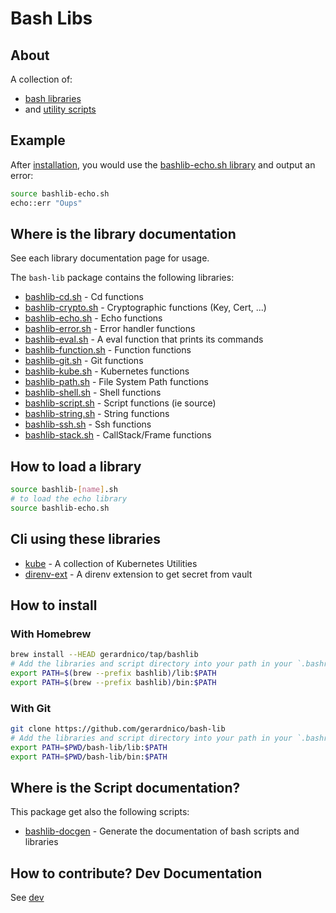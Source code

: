# Bash Libs


## About

A collection of:
* [bash libraries](#where-is-the-library-documentation) 
* and [utility scripts](#where-is-the-script-documentation)

## Example

After [installation](#how-to-install), you would use the [bashlib-echo.sh library](docs/bashlib-echo.md) and output an error:
```bash
source bashlib-echo.sh
echo::err "Oups"
```


## Where is the library documentation

See each library documentation page for usage.

The `bash-lib` package contains the following libraries:

* [bashlib-cd.sh](docs/bashlib-echo.md) - Cd functions
* [bashlib-crypto.sh](docs/bashlib-crypto.md) - Cryptographic functions (Key, Cert, ...)
* [bashlib-echo.sh](docs/bashlib-echo.md) - Echo functions
* [bashlib-error.sh](docs/bashlib-error.md) - Error handler functions
* [bashlib-eval.sh](docs/bashlib-eval.md) - A eval function that prints its commands
* [bashlib-function.sh](docs/bashlib-function.md) - Function functions
* [bashlib-git.sh](docs/bashlib-git.md) - Git functions
* [bashlib-kube.sh](docs/bashlib-kube.md) - Kubernetes functions
* [bashlib-path.sh](docs/bashlib-path.md) - File System Path functions
* [bashlib-shell.sh](docs/bashlib-shell.md) - Shell functions
* [bashlib-script.sh](docs/bashlib-script.md) - Script functions (ie source)
* [bashlib-string.sh](docs/bashlib-string.md) - String functions
* [bashlib-ssh.sh](docs/bashlib-ssh.md) - Ssh functions
* [bashlib-stack.sh](docs/bashlib-stack.md) - CallStack/Frame functions



## How to load a library

```bash
source bashlib-[name].sh
# to load the echo library
source bashlib-echo.sh
```

## Cli using these libraries

* [kube](https://github.com/gerardnico/kube) - A collection of Kubernetes Utilities
* [direnv-ext](https://github.com/gerardnico/direnv-ext) - A direnv extension to get secret from vault

## How to install


### With Homebrew

```bash
brew install --HEAD gerardnico/tap/bashlib
# Add the libraries and script directory into your path in your `.bashrc` file
export PATH=$(brew --prefix bashlib)/lib:$PATH
export PATH=$(brew --prefix bashlib)/bin:$PATH
```

### With Git

```bash
git clone https://github.com/gerardnico/bash-lib
# Add the libraries and script directory into your path in your `.bashrc` file
export PATH=$PWD/bash-lib/lib:$PATH
export PATH=$PWD/bash-lib/bin:$PATH
```

## Where is the Script documentation?

This package get also the following scripts:
* [bashlib-docgen](docs/bashlib-docgen.md) - Generate the documentation of bash scripts and libraries

## How to contribute? Dev Documentation

See [dev](dev/docs/dev.md)


